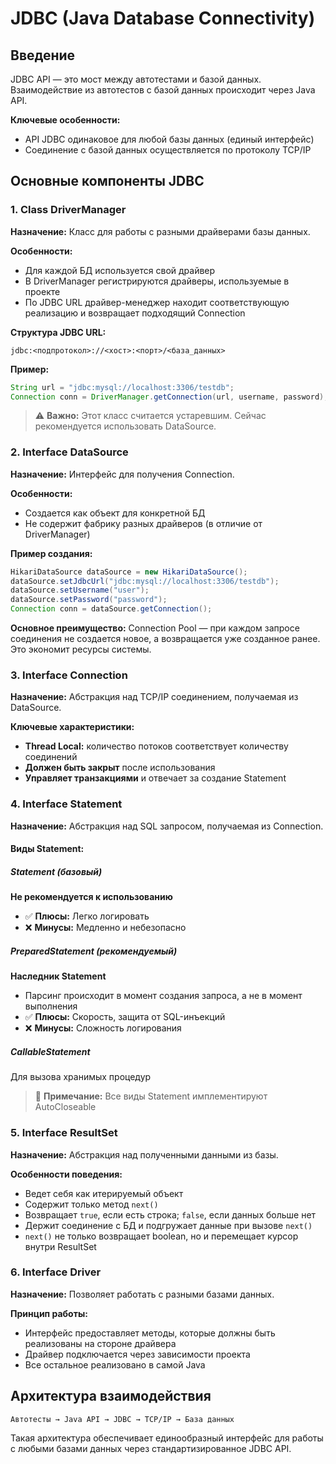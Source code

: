 # JDBC (Java Database Connectivity)

## Введение

JDBC API — это мост между автотестами и базой данных. Взаимодействие из автотестов с базой данных происходит через Java API.

**Ключевые особенности:**
- API JDBC одинаковое для любой базы данных (единый интерфейс)
- Соединение с базой данных осуществляется по протоколу TCP/IP

## Основные компоненты JDBC

### 1. Class DriverManager

**Назначение:** Класс для работы с разными драйверами базы данных.

**Особенности:**
- Для каждой БД используется свой драйвер
- В DriverManager регистрируются драйверы, используемые в проекте
- По JDBC URL драйвер-менеджер находит соответствующую реализацию и возвращает подходящий Connection

**Структура JDBC URL:**
```
jdbc:<подпротокол>://<хост>:<порт>/<база_данных>
```

**Пример:**
```java
String url = "jdbc:mysql://localhost:3306/testdb";
Connection conn = DriverManager.getConnection(url, username, password);
```

> ⚠️ **Важно:** Этот класс считается устаревшим. Сейчас рекомендуется использовать DataSource.

### 2. Interface DataSource

**Назначение:** Интерфейс для получения Connection.

**Особенности:**
- Создается как объект для конкретной БД
- Не содержит фабрику разных драйверов (в отличие от DriverManager)

**Пример создания:**
```java
HikariDataSource dataSource = new HikariDataSource();
dataSource.setJdbcUrl("jdbc:mysql://localhost:3306/testdb");
dataSource.setUsername("user");
dataSource.setPassword("password");
Connection conn = dataSource.getConnection();
```

**Основное преимущество:** Connection Pool — при каждом запросе соединения не создается новое, а возвращается уже созданное ранее. Это экономит ресурсы системы.

### 3. Interface Connection

**Назначение:** Абстракция над TCP/IP соединением, получаемая из DataSource.

**Ключевые характеристики:**
- **Thread Local:** количество потоков соответствует количеству соединений
- **Должен быть закрыт** после использования
- **Управляет транзакциями** и отвечает за создание Statement

### 4. Interface Statement

**Назначение:** Абстракция над SQL запросом, получаемая из Connection.

#### Виды Statement:

##### Statement (базовый)
**Не рекомендуется к использованию**

- ✅ **Плюсы:** Легко логировать
- ❌ **Минусы:** Медленно и небезопасно

##### PreparedStatement (рекомендуемый)
**Наследник Statement**

- Парсинг происходит в момент создания запроса, а не в момент выполнения
- ✅ **Плюсы:** Скорость, защита от SQL-инъекций
- ❌ **Минусы:** Сложность логирования

##### CallableStatement
Для вызова хранимых процедур

> 📝 **Примечание:** Все виды Statement имплементируют AutoCloseable

### 5. Interface ResultSet

**Назначение:** Абстракция над полученными данными из базы.

**Особенности поведения:**
- Ведет себя как итерируемый объект
- Содержит только метод `next()`
- Возвращает `true`, если есть строка; `false`, если данных больше нет
- Держит соединение с БД и подгружает данные при вызове `next()`
- `next()` не только возвращает boolean, но и перемещает курсор внутри ResultSet

### 6. Interface Driver

**Назначение:** Позволяет работать с разными базами данных.

**Принцип работы:**
- Интерфейс предоставляет методы, которые должны быть реализованы на стороне драйвера
- Драйвер подключается через зависимости проекта
- Все остальное реализовано в самой Java

## Архитектура взаимодействия

```
Автотесты → Java API → JDBC → TCP/IP → База данных
```

Такая архитектура обеспечивает единообразный интерфейс для работы с любыми базами данных через стандартизированное JDBC API.